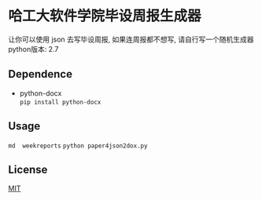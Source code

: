 # 哈工大软件学院毕设周报生成器

让你可以使用 json 去写毕设周报, 如果连周报都不想写, 请自行写一个随机生成器 
python版本: 2.7
## Dependence
- python-docx  
  `pip install python-docx`

## Usage
`md  weekreports`
`python paper4json2dox.py`

## License
[MIT](http://www.opensource.org/licenses/mit-license.php)
